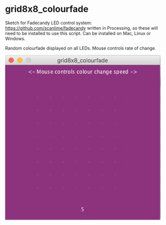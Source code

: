 # grid8x8_colourfade

Sketch for Fadecandy LED control system: https://github.com/scanlime/fadecandy written in Processing, so these will need to be installed to use this script. Can be installed on Mac, Linux or Windows.

Random colourfade displayed on all LEDs. Mouse controls rate of change.

![grid8x8_colourfade display](./grid8x8_colourfade.png)
